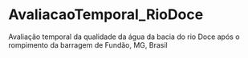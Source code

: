 # AvaliacaoTemporal_RioDoce
Avaliação temporal da qualidade da água da bacia do rio Doce após o rompimento da barragem de Fundão, MG, Brasil
